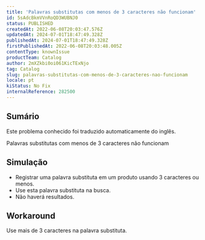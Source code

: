 ```yaml
---
title: 'Palavras substitutas com menos de 3 caracteres não funcionam'
id: 5sAdcBkmVVnRoQD3WUBNJ0
status: PUBLISHED
createdAt: 2022-06-08T20:03:47.576Z
updatedAt: 2024-07-01T18:47:49.328Z
publishedAt: 2024-07-01T18:47:49.328Z
firstPublishedAt: 2022-06-08T20:03:48.005Z
contentType: knownIssue
productTeam: Catalog
author: 2mXZkbi0oi061KicTExNjo
tag: Catalog
slug: palavras-substitutas-com-menos-de-3-caracteres-nao-funcionam
locale: pt
kiStatus: No Fix
internalReference: 282500
---
```


## Sumário

<div class="alert alert-info">
  <p>Este problema conhecido foi traduzido automaticamente do inglês.</p>
</div>


Palavras substitutas com menos de 3 caracteres não funcionam



## Simulação


- Registrar uma palavra substituta em um produto usando 3 caracteres ou menos.
- Use esta palavra substituta na busca.
- Não haverá resultados.




## Workaround


Use mais de 3 caracteres na palavra substituta.

